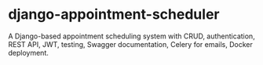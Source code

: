 # django-appointment-scheduler
A Django-based appointment scheduling system with CRUD, authentication, REST API, JWT, testing, Swagger documentation, Celery for emails, Docker deployment.
